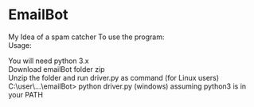 # EmailBot
My Idea of a spam catcher
To use the program:
<br>
Usage:
 
 You will need python 3.x
  <br>
 Download emailBot folder zip
  <br>
 Unzip  the folder and run driver.py as command (for Linux users)
  <br>
 C:\user\\...\emailBot> python driver.py (windows) assuming python3 is in your PATH
